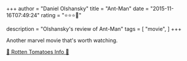 +++
author = "Daniel Olshansky"
title = "Ant-Man"
date = "2015-11-16T07:49:24"
rating = "⭐⭐⭐🌟"

description = "Olshansky's review of Ant-Man"
tags = [
    "movie",
]
+++


Another marvel movie that's worth watching.

[🍅 Rotten Tomatoes Info 🍅](https://www.rottentomatoes.com//m/antman)
